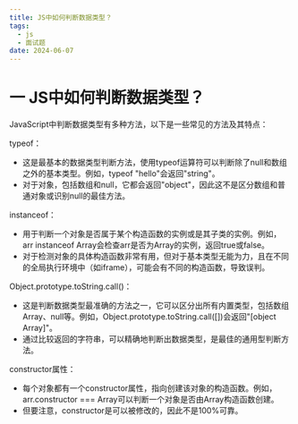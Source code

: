 ```yaml
---
title: JS中如何判断数据类型？
tags:
  - js
  - 面试题
date: 2024-06-07
---
```


# 一 JS中如何判断数据类型？

JavaScript中判断数据类型有多种方法，以下是一些常见的方法及其特点：

typeof：

- 这是最基本的数据类型判断方法，使用typeof运算符可以判断除了null和数组之外的基本类型。例如，typeof "hello"会返回"string"。
- 对于对象，包括数组和null，它都会返回"object"，因此这不是区分数组和普通对象或识别null的最佳方法。

instanceof：

- 用于判断一个对象是否属于某个构造函数的实例或是其子类的实例。例如，arr instanceof Array会检查arr是否为Array的实例，返回true或false。
- 对于检测对象的具体构造函数非常有用，但对于基本类型无能为力，且在不同的全局执行环境中（如iframe），可能会有不同的构造函数，导致误判。

Object.prototype.toString.call()：

- 这是判断数据类型最准确的方法之一，它可以区分出所有内置类型，包括数组Array、null等。例如，Object.prototype.toString.call([])会返回"[object Array]"。
- 通过比较返回的字符串，可以精确地判断出数据类型，是最佳的通用型判断方法。

constructor属性：

- 每个对象都有一个constructor属性，指向创建该对象的构造函数。例如，arr.constructor === Array可以判断一个对象是否由Array构造函数创建。
- 但要注意，constructor是可以被修改的，因此不是100%可靠。